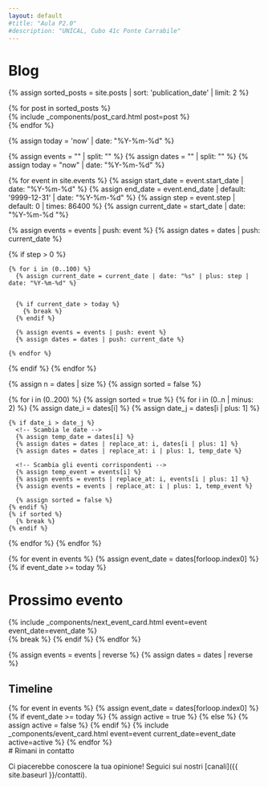 ```yaml
---
layout: default
#title: "Aula P2.0"
#description: "UNICAL, Cubo 41c Ponte Carrabile"
---
```


# Blog
{% assign sorted_posts = site.posts | sort: 'publication_date' | limit: 2 %}
<div class="post-list row">
  {% for post in sorted_posts %}
    <div class="col-12 col-lg-6 col-xl-4">
        {% include _components/post_card.html post=post %}
    </div>
  {% endfor %}
</div>

{% assign today = 'now' | date: "%Y-%m-%d" %}

{% assign events = "" | split: "" %}
{% assign dates = "" | split: "" %}
{% assign today = "now" | date: "%Y-%m-%d" %}

{% for event in site.events %}
{% assign start_date = event.start_date | date: "%Y-%m-%d" %}
{% assign end_date = event.end_date | default: '9999-12-31' | date: "%Y-%m-%d" %}
{% assign step = event.step | default: 0 | times: 86400 %}
{% assign current_date = start_date | date: "%Y-%m-%d "%}

{% assign events = events | push: event %}
{% assign dates = dates | push: current_date %}

{% if step > 0 %}
  <!-- Event repeats -->
    {% for i in (0..100) %}
      {% assign current_date = current_date | date: "%s" | plus: step | date: "%Y-%m-%d" %}


      {% if current_date > today %}
        {% break %}
      {% endif %}

      {% assign events = events | push: event %}
      {% assign dates = dates | push: current_date %}

    {% endfor %}
{% endif %}
{% endfor %}

<!-- sorting -->

{% assign n = dates | size %}
{% assign sorted = false %}

{% for i in (0..200) %}
{% assign sorted = true %}
{% for i in (0..n | minus: 2) %}
{% assign date_i = dates[i] %}
{% assign date_j = dates[i | plus: 1] %}

    {% if date_i > date_j %}
      <!-- Scambia le date -->
      {% assign temp_date = dates[i] %}
      {% assign dates = dates | replace_at: i, dates[i | plus: 1] %}
      {% assign dates = dates | replace_at: i | plus: 1, temp_date %}

      <!-- Scambia gli eventi corrispondenti -->
      {% assign temp_event = events[i] %}
      {% assign events = events | replace_at: i, events[i | plus: 1] %}
      {% assign events = events | replace_at: i | plus: 1, temp_event %}

      {% assign sorted = false %}
    {% endif %}
    {% if sorted %}
      {% break %}
    {% endif %}
{% endfor %}
{% endfor %}

{% for event in events %}
{% assign event_date = dates[forloop.index0] %}
{% if event_date >= today %}
# Prossimo evento
<div>
{% include _components/next_event_card.html event=event event_date=event_date %}
</div>
{% break %}
{% endif %}
{% endfor %}

{% assign events = events | reverse %}
{% assign dates = dates | reverse %}

## Timeline
<div class="timeline">
    {% for event in events %}
    {% assign event_date = dates[forloop.index0] %}
    {% if event_date >= today %}
    {% assign active = true %}
    {% else %}
    {% assign active = false %}
    {% endif %}
    {% include _components/event_card.html event=event current_date=event_date active=active %}
    {% endfor %}
</div>
# Rimani in contatto

Ci piacerebbe conoscere la tua opinione! Seguici sui nostri [canali]({{ site.baseurl }}/contatti).